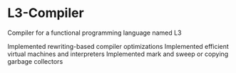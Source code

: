 # L3-Compiler
Compiler for a functional programming language named L3

Implemented rewriting-based compiler optimizations
Implemented efficient virtual machines and interpreters
Implemented mark and sweep or copying garbage collectors
